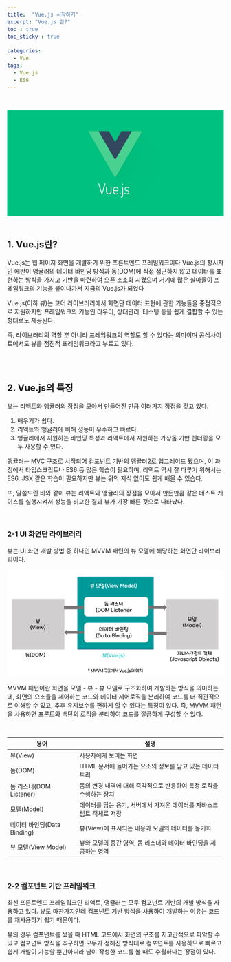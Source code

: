 ```yaml
---
title:  "Vue.js 시작하기"
excerpt: "Vue.js 란?"
toc : true
toc_sticky : true

categories:
  - Vue
tags: 
  - Vue.js
  - ES6
---
```



<br/>


<img src="/assets/images/vue.PNG"><br/><br/>

## 1. Vue.js란?

Vue.js는 웹 페이지 화면을 개발하기 위한 프론트엔드 프레임워크이다
Vue.js의 창시자인 에반이 앵귤러의 데이터 바인딩 방식과 돔(DOM)에 직접 접근하지 않고 데이터를 표현하는 방식을 가지고 기반을 마련하여 오픈 소소화 시켰으며 거기에 많은 살마들이 프레임워크의 기능을 붙여나가서 지금의 Vue.js가 되었다

Vue.js(이하 뷰)는 코어 라이브러리에서 화면단 데이터 표현에 관한 기능들을 중점적으로 지원하지만 프레임워크의 기능인 라우터, 상태관리, 테스팅 등을 쉽게 결합할 수 있는 형태로도 제공된다.

즉, 라이브러리의 역할 뿐 아니라 프레임워크의 역할도 할 수 있다는 의미이며 공식사이트에서도 뷰를 점진적 프레임워크라고 부르고 있다.

<br/><br/>


## 2. Vue.js의 특징

뷰는 리액트와 앵귤러의 장점을 모아서 만들어진 만큼 여러가지 장점을 갖고 있다.

1. 배우기가 쉽다.
2. 리액트와 앵귤러에 비해 성능이 우수하고 빠르다.
3. 앵귤러에서 지원하는 바인딩 특성과 리액트에서 지원하는 가상돔 기반 렌더링을 모두 사용할 수 있다.

앵귤러는 MVC 구조로 시작되어 컴포넌트 기반의 앵귤러2로 업그레이드 됐으며, 이 과정에서 타입스크립트나 ES6 등 많은 학습이 필요하며,
리액트 역시 잘 다루기 위해서는 ES6, JSX 같은 학습이 필요하지만 뷰는 위의 지식 없이도 쉽게 배울 수 있습다.

또, 말씀드린 바와 같이 뷰는 리액트와 앵귤러의 장점을 모아서 만든만큼 같은 테스트 케이스를 
실행시켜서 성능을 비교한 결과 뷰가 가장 빠른 것으로 나타났다.

<br/>

### 2-1 UI 화면단 라이브러리

뷰는 UI 화면 개발 방법 중 하나인 MVVM 패턴의 뷰 모델에 해당하는 화면단 라이브러리이다.

<img src="/assets/images/mvvm_model.PNG"><br/>

MVVM 패턴이란 화면을 모델 - 뷰 - 뷰 모델로 구조화하여 개발하는 방식을 의미하는데, 화면의 요소들을 제어하는 코드와
데이터 제어로직을 분리하여 코드를 더 직관적으로 이해할 수 있고, 추후 유지보수를 편하게 할 수 있다는 특징이 있다.
즉, MVVM 패턴을 사용하면 프론트와 백단의 로직을 분리하여 코드를 깔금하게 구성할 수 있다.

<br/>

|용어|설명|
|-----|----------------------------------|
|뷰(View)|사용자에게 보이는 화면|
|돔(DOM)|HTML 문서에 들어가는 요소의 정보를 담고 있는 데이터 트리|
|돔 리스너(DOM Listener)|돔의 변경 내역에 대해 즉각적으로 반응하여 특정 로직을 수행하는 장치|
|모델(Model)|데이터를 담는 용기, 서버에서 가져온 데이터를 자바스크립트 객체로 저장|
|데이터 바인딩(Data Binding)|뷰(View)에 표시되는 내용과 모델의 데이터를 동기화|
|뷰 모델(View Model)|뷰와 모델의 중간 영역, 돔 리스너와 데이터 바인딩을 제공하는 영역|

<br/>

### 2-2 컴포넌트 기반 프레임워크

최신 프론트엔드 프레임워크인 리액트, 앵귤러는 모두 컴포넌트 기반의 개발 방식을 사용하고 있다.
뷰도 마찬가지인데 컴포넌트 기반 방식을 사용하여 개발하는 이유는 코드를 재사용하기 쉽기 때문이다.

뷰의 경우 컴포넌트를 썼을 때 HTML 코드에서 화면의 구조를 지고간적으로 파악할 수 있고 컴포넌트 방식을 추구하면
모두가 정해진 방식대로 컴포넌트를 사용하므로 빠르고 쉽게 개발이 가능할 뿐만아니라 남이 작성한 코드를 볼 때도 수월하다는 장점이 있다.



